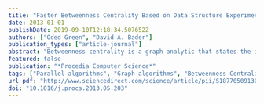 ```yaml
---
title: "Faster Betweenness Centrality Based on Data Structure Experimentation"
date: 2013-01-01
publishDate: 2019-09-10T12:18:34.507652Z
authors: ["Oded Green", "David A. Bader"]
publication_types: ["article-journal"]
abstract: "Betweenness centrality is a graph analytic that states the importance of a vertex based on the number of shortest paths that it is on. As such, betweenness centrality is a building block for graph analysis tools and is used by many applications, including finding bottlenecks in communication networks and community detection. Computing betweenness centrality is computation- ally demanding, O(V2 + V · E) (for the best known algorithm), which motivates the use of parallelism. Parallelism is especially needed for large graphs with millions of vertices and billions of edges. While the the memory requirements for computing be- tweenness are not as demanding, O(V + E) (for the best known sequential algorithm), these bound increase for different parallel algorithms. We show that is possible to reduce the memory requirements for computing betweenness centrality from O(V + E) to O(V) at the expense of doing additional traversals. We show that not only does this not hurt performance it actually improves performance for coarse grain parallelism. Further, we show that using the new approach allows parallel scaling that previously was not possible. One example is that the new approach is able to scale to 40 x86 cores for a graph with 32M vertices and 2B edges, whereas the previous approach is only able to scale upto 6 cores because of memory requirements. We also do analysis of fine-grain parallel betweenness centrality on both the x86 and the Cray XMT."
featured: false
publication: "*Procedia Computer Science*"
tags: ["Parallel algorithms", "Graph algorithms", "Betweenness Centrality", "Optimizations", "Experimental algorithms"]
url_pdf: "http://www.sciencedirect.com/science/article/pii/S1877050913003463"
doi: "10.1016/j.procs.2013.05.203"
---
```


